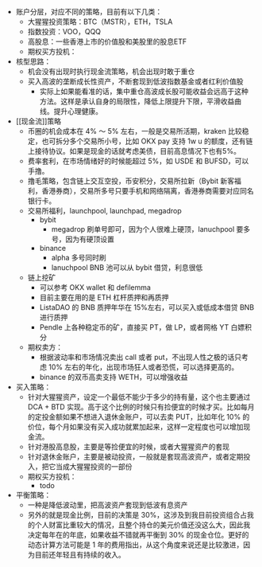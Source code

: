 - 账户分层，对应不同的策略，目前有以下几类：
	- 大猩猩投资策略：BTC（MSTR），ETH，TSLA
	- 指数投资：VOO，QQQ
	- 高股息：一些香港上市的价值股和美股里的股息ETF
	- 期权买方投机：
- 核型思路：
	- 机会没有出现时执行现金流策略，机会出现时敢于重仓
	- 买入高波的垄断成长性资产，不断套现到低波指数基金或者红利价值股
		- 实际上如果能看准的话，集中重仓高波成长股可能收益会远高于这种方法。这样是承认自身的局限性，降低上限提升下限，平滑收益曲线。提升心理健康。
- [[现金流]]策略
	- 币圈的机会成本在 4% ～ 5% 左右，一般是交易所活期，kraken 比较稳定，也可拆分多个交易所小号，比如 OKX pay 支持 1w u 的额度，还有链上接待协议。如果是现金的话就考虑美债，目前高息情况下也有5%。
	- 费率套利，在市场情绪好的时候能超过 5%，如 USDE 和 BUFSD，可以手撸。
	- 撸毛策略，包含链上交互空投，币安积分，交易所拉新（Bybit 新客福利，香港券商），交易所多号只要手机和网络隔离，香港券商需要对应同名银行卡。
	- 交易所福利，launchpool, launchpad, megadrop
		- bybit
			- megadrop 刷单号即可，因为个人很难上硬顶，lanuchpool 要多号，因为有硬顶设置
		- binance
			- alpha 多号同时刷
			- lanuchpool BNB 池可以从 bybit 借贷，利息很低
	- 链上挖矿
		- 可以参考 OKX wallet 和 defilemma
		- 目前主要在用的是 ETH 杠杆质押和再质押
		- ListaDAO 的 BNB 质押年华在 15%左右，可以买入或低成本借贷 BNB 进行质押
		- Pendle 上各种稳定币的矿，直接买 PT，做 LP，或者网格 YT 白嫖积分
	- 期权卖方：
		- 根据波动率和市场情况卖出 call 或者 put，不出现人性之极的话只考虑 10% 左右的年化，出现市场狂人或者恐慌，可以选择更高的。
		- binance 的双币高卖支持 WETH，可以增强收益
- 买入策略：
	- 针对大猩猩资产，设定一个最低不能少于多少的持有量，这个也主要通过 DCA + BTD 实现。高于这个比例的时候只有捡便宜的时候才买。比如每月的定投金额如果不想进入退休金账户，可以去卖 PUT，比如年化 10% 的价位，每个月如果没有买入成功就累加起来，这样一定程度也可以增加现金流。
	- 针对港股高息股，主要是等捡便宜的时候，或者大猩猩资产的套现
	- 针对退休金账户，主要是被动投资，一般就是套现高波资产，或者定期投入，把它当成大猩猩投资的一部份
	- 期权买方投机：
		- todo
- 平衡策略：
	- 一种是降低波动里，把高波资产套现到低波有息资产
	- 另外的就是现金比例，目前的决策是 30%，这涉及到我目前投资组合占我的个人财富比重较大的情况，且整个持仓的美元价值还没这么大，因此我决定每年在的年底，如果收益不错就再平衡到 30% 的现金仓位。更好的动态计算方法可能是 1 年的费用指出，从这个角度来说还是比较激进，因为目前还年轻且有持续的收入。